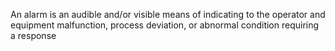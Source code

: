 An alarm is an audible and/or visible means of indicating to the operator and equipment malfunction, process deviation, or abnormal condition requiring a response